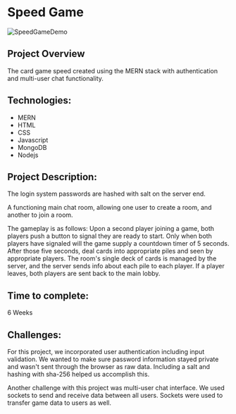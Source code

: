 ﻿# Speed Game
![SpeedGameDemo](https://github.com/jessicacaron/Redacted_Speed_Game/assets/77312057/3b300ede-aed7-4e75-a852-936615ae405f)


## Project Overview

The card game speed created using the MERN stack with authentication and multi-user chat functionality.


## Technologies:
- MERN
- HTML
- CSS
- Javascript
- MongoDB
- Nodejs
      
## Project Description:

The login system passwords are hashed with salt on the server end.

A functioning main chat room, allowing one user to create a room, and another to join a room.

The gameplay is as follows:
Upon a second player joining a game, both players push a button to signal they are ready to start. Only when both players have signaled will the game supply a countdown timer of 5 seconds. After those five seconds, deal cards into appropriate piles and seen by appropriate players. The room's single deck of cards is managed by the server, and the server sends info about each pile to each player. If a player leaves, both players are sent back to the main lobby.

## Time to complete:

 6 Weeks

## Challenges:
For this project, we incorporated user authentication including input validation.  We wanted to make sure password information stayed private and wasn't sent through the browser as raw data.  Including a salt and hashing with sha-256 helped us accomplish this.  
      
Another challenge with this project was multi-user chat interface.  We used sockets to send and receive data between all users.  Sockets were used to transfer game data to users as well.
